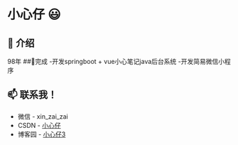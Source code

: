 # 小心仔 😃

## 🧐 介绍 
  98年
##👯完成
-开发springboot + vue小心笔记java后台系统
-开发简易微信小程序

## 📫 联系我！
- 微信 - xin_zai_zai
- CSDN - [小心仔](https://blog.csdn.net/weixin_45395031)
- 博客园 - [小心仔3](https://www.cnblogs.com/pettyxin/)
